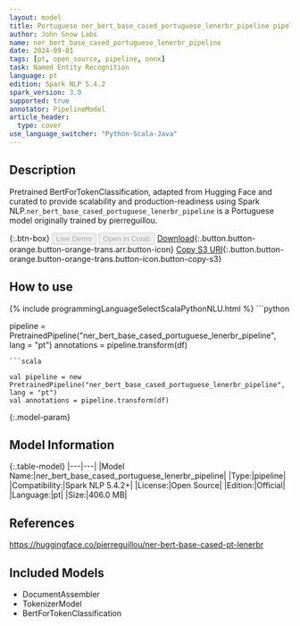 ```yaml
---
layout: model
title: Portuguese ner_bert_base_cased_portuguese_lenerbr_pipeline pipeline BertForTokenClassification from pierreguillou
author: John Snow Labs
name: ner_bert_base_cased_portuguese_lenerbr_pipeline
date: 2024-09-01
tags: [pt, open_source, pipeline, onnx]
task: Named Entity Recognition
language: pt
edition: Spark NLP 5.4.2
spark_version: 3.0
supported: true
annotator: PipelineModel
article_header:
  type: cover
use_language_switcher: "Python-Scala-Java"
---
```


## Description

Pretrained BertForTokenClassification, adapted from Hugging Face and curated to provide scalability and production-readiness using Spark NLP.`ner_bert_base_cased_portuguese_lenerbr_pipeline` is a Portuguese model originally trained by pierreguillou.

{:.btn-box}
<button class="button button-orange" disabled>Live Demo</button>
<button class="button button-orange" disabled>Open in Colab</button>
[Download](https://s3.amazonaws.com/auxdata.johnsnowlabs.com/public/models/ner_bert_base_cased_portuguese_lenerbr_pipeline_pt_5.4.2_3.0_1725163765506.zip){:.button.button-orange.button-orange-trans.arr.button-icon}
[Copy S3 URI](s3://auxdata.johnsnowlabs.com/public/models/ner_bert_base_cased_portuguese_lenerbr_pipeline_pt_5.4.2_3.0_1725163765506.zip){:.button.button-orange.button-orange-trans.button-icon.button-copy-s3}

## How to use



<div class="tabs-box" markdown="1">
{% include programmingLanguageSelectScalaPythonNLU.html %}
```python

pipeline = PretrainedPipeline("ner_bert_base_cased_portuguese_lenerbr_pipeline", lang = "pt")
annotations =  pipeline.transform(df)   

```
```scala

val pipeline = new PretrainedPipeline("ner_bert_base_cased_portuguese_lenerbr_pipeline", lang = "pt")
val annotations = pipeline.transform(df)

```
</div>

{:.model-param}
## Model Information

{:.table-model}
|---|---|
|Model Name:|ner_bert_base_cased_portuguese_lenerbr_pipeline|
|Type:|pipeline|
|Compatibility:|Spark NLP 5.4.2+|
|License:|Open Source|
|Edition:|Official|
|Language:|pt|
|Size:|406.0 MB|

## References

https://huggingface.co/pierreguillou/ner-bert-base-cased-pt-lenerbr

## Included Models

- DocumentAssembler
- TokenizerModel
- BertForTokenClassification